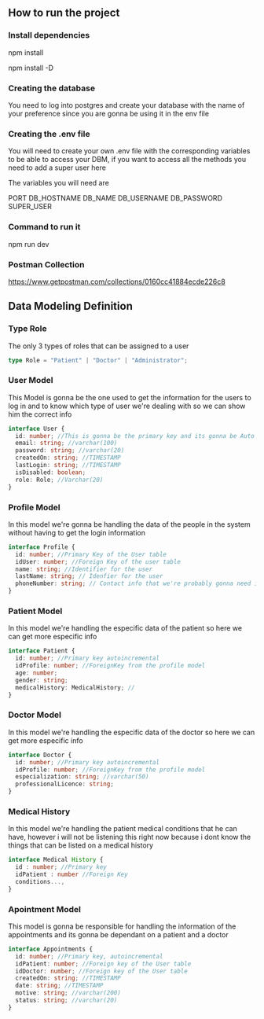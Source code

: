 ## How to run the project

### Install dependencies

npm install

npm install -D

### Creating the database

You need to log into postgres and create your database with the name of your preference since you are gonna be using it in the env file

### Creating the .env file

You will need to create your own .env file with the corresponding variables to be able to access your DBM, if you want to access all the methods you need to add a super user here

The variables you will need are

PORT
DB_HOSTNAME
DB_NAME
DB_USERNAME
DB_PASSWORD
SUPER_USER

### Command to run it

npm run dev

### Postman Collection

https://www.getpostman.com/collections/0160cc41884ecde226c8

## Data Modeling Definition

### Type Role

The only 3 types of roles that can be assigned to a user

```ts
type Role = "Patient" | "Doctor" | "Administrator";
```

### User Model

This Model is gonna be the one used to get the information for the users to log in and to know which type of user we're dealing with so we can show him the correct info

```ts
interface User {
  id: number; //This is gonna be the primary key and its gonna be Auto Incremental
  email: string; //varchar(100)
  password: string; //varchar(20)
  createdOn: string; //TIMESTAMP
  lastLogin: string; //TIMESTAMP
  isDisabled: boolean;
  role: Role; //Varchar(20)
}
```

### Profile Model

In this model we're gonna be handling the data of the people in the system without having to get the login information

```ts
interface Profile {
  id: number; //Primary Key of the User table
  idUser: number; //Foreign Key of the user table
  name: string; //Identifier for the user
  lastName: string; // Idenfier for the user
  phoneNumber: string; // Contact info that we're probably gonna need in the system
}
```

### Patient Model

In this model we're handling the especific data of the patient so here we can get more especific info

```ts
interface Patient {
  id: number; //Primary key autoincremental
  idProfile: number; //ForeignKey from the profile model
  age: number;
  gender: string;
  medicalHistory: MedicalHistory; //
}
```

### Doctor Model

In this model we're handling the especific data of the doctor so here we can get more especific info

```ts
interface Doctor {
  id: number; //Primary key autoincremental
  idProfile: number; //ForeignKey from the profile model
  especialization: string; //varchar(50)
  professionalLicence: string;
}
```

### Medical History

In this model we're handling the patient medical conditions that he can have, however i will not be listening this right now because i dont know the things that can be listed on a medical history

```ts
interface Medical History {
  id : number; //Primary key
  idPatient : number //Foreign Key
  conditions...,
}
```

### Apointment Model

This model is gonna be responsible for handling the information of the appointments and its gonna be dependant on a patient and a doctor

```ts
interface Appointments {
  id: number; //Primary key, autoincremental
  idPatient: number; //Foreign key of the User table
  idDoctor: number; //Foreign key of the User table
  createdOn: string; //TIMESTAMP
  date: string; //TIMESTAMP
  motive: string; //varchar(200)
  status: string; //varchar(20)
}
```
